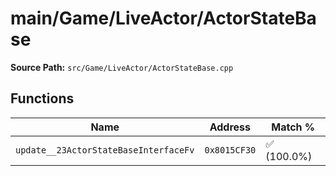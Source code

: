 # main/Game/LiveActor/ActorStateBase

**Source Path:** `src/Game/LiveActor/ActorStateBase.cpp`

## Functions

| Name | Address | Match % |
|------|---------|---------|
| `update__23ActorStateBaseInterfaceFv` | `0x8015CF30` | :white_check_mark: (100.0%) |